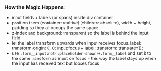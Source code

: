 ### How the Magic Happens:

- input fields + labels (or spans) inside div container
- position them (container: realtive) (children: absolute), width + height, padding so they all occupy the same space
- z-index and background: transparent so the label is behind the input field
- let the label transform upwards when input receives focus. 
  label: transform-origin: 0, 0;
  input:focus + label: transform: translateY();
- use `.form__input:not(:placeholder-shown)+.form__label` and set it to the same transform as input on focus - this way the label stays up when the input has received text but looses focus

